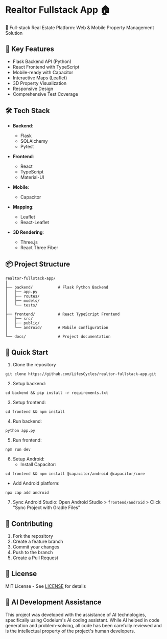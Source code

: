 # Realtor Fullstack App 🏠

🌟 Full-stack Real Estate Platform: Web & Mobile Property Management Solution

## 🔑 Key Features
- Flask Backend API (Python)
- React Frontend with TypeScript
- Mobile-ready with Capacitor
- Interactive Maps (Leaflet)
- 3D Property Visualization
- Responsive Design
- Comprehensive Test Coverage

## 🛠 Tech Stack
- **Backend**: 
  * Flask
  * SQLAlchemy
  * Pytest

- **Frontend**: 
  * React
  * TypeScript
  * Material-UI

- **Mobile**: 
  * Capacitor

- **Mapping**: 
  * Leaflet
  * React-Leaflet

- **3D Rendering**: 
  * Three.js
  * React Three Fiber

## 📦 Project Structure
```
realtor-fullstack-app/
│
├── backend/           # Flask Python Backend
│   ├── app.py
│   ├── routes/
│   ├── models/
│   └── tests/
│
├── frontend/          # React TypeScript Frontend
│   ├── src/
│   ├── public/
│   └── android/       # Mobile configuration
│
└── docs/              # Project documentation
```

## 🚀 Quick Start
1. Clone the repository
```
git clone https://github.com/LifesCycles/realtor-fullstack-app.git
```
2. Setup backend: 
```
cd backend && pip install -r requirements.txt
```
3. Setup frontend: 
```
cd frontend && npm install
```
4. Run backend: 
```
python app.py
```
5. Run frontend: 
```
npm run dev
```
6. Setup Android:
   - Install Capacitor: 
```
cd frontend && npm install @capacitor/android @capacitor/core
```
   - Add Android platform: 
```
npx cap add android
```
7. Sync Android Studio: Open Android Studio > `frontend/android` > Click "Sync Project with Gradle Files"

## 🤝 Contributing
1. Fork the repository
2. Create a feature branch
3. Commit your changes
4. Push to the branch
5. Create a Pull Request

## 📄 License
MIT License - See [LICENSE](LICENSE) for details

## 🤖 AI Development Assistance
This project was developed with the assistance of AI technologies, specifically using Codeium's AI coding assistant. While AI helped in code generation and problem-solving, all code has been carefully reviewed and is the intellectual property of the project's human developers.
